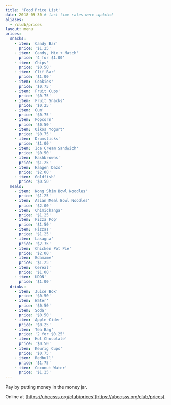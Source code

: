 ```yaml
---
title: 'Food Price List'
date: 2018-09-30 # last time rates were updated
aliases:
  - /club/prices
layout: menu
prices:
  snacks:
    - item: 'Candy Bar'
      price: '$1.25'
    - item: 'Candy, Mix + Match'
      price: '4 for $1.00'
    - item: 'Chips'
      price: '$0.50'
    - item: 'Clif Bar'
      price: '$1.00'
    - item: 'Cookies'
      price: '$0.75'
    - item: 'Fruit Cups'
      price: '$0.75'
    - item: 'Fruit Snacks'
      price: '$0.25'
    - item: 'Gum'
      price: '$0.75'
    - item: 'Popcorn'
      price: '$0.50'
    - item: 'Oikos Yogurt'
      price: '$0.75'
    - item: 'Drumsticks'
      price: '$1.00'
    - item: 'Ice Cream Sandwich'
      price: '$0.50'
    - item: 'Hashbrowns'
      price: '$1.25'
    - item: 'Häagen Dazs'
      price: '$2.00'
    - item: 'Goldfish'
      price: '$0.50'
  meals:
    - item: 'Nong Shim Bowl Noodles'
      price: '$1.25'
    - item: 'Asian Meal Bowl Noodles'
      price: '$2.00'
    - item: 'Chimichanga'
      price: '$1.25'
    - item: 'Pizza Pop'
      price: '$1.50'
    - item: 'Pizzas'
      price: '$1.25'
    - item: 'Lasagna'
      price: '$2.75'
    - item: 'Chicken Pot Pie'
      price: '$2.00'
    - item: 'Edamame'
      price: '$1.25'
    - item: 'Cereal'
      price: '$1.00'
    - item: 'UDON'
      price: '$1.00'
  drinks:
    - item: 'Juice Box'
      price: '$0.50'
    - item: 'Water'
      price: '$0.50'
    - item: 'Soda'
      price: '$0.50'
    - item: 'Apple Cider'
      price: '$0.25'
    - item: 'Tea Bag'
      price: '2 for $0.25'
    - item: 'Hot Chocolate'
      price: '$0.50'
    - item: 'Keurig Cups'
      price: '$0.75'
    - item: 'Redbull'
      price: '$1.75'
    - item: 'Coconut Water'
      price: '$1.25'
---
```


<style>td { white-space: nowrap }</style>

Pay by putting money in the money jar.

Online at [https://ubccsss.org/club/prices](https://ubccsss.org/club/prices).
